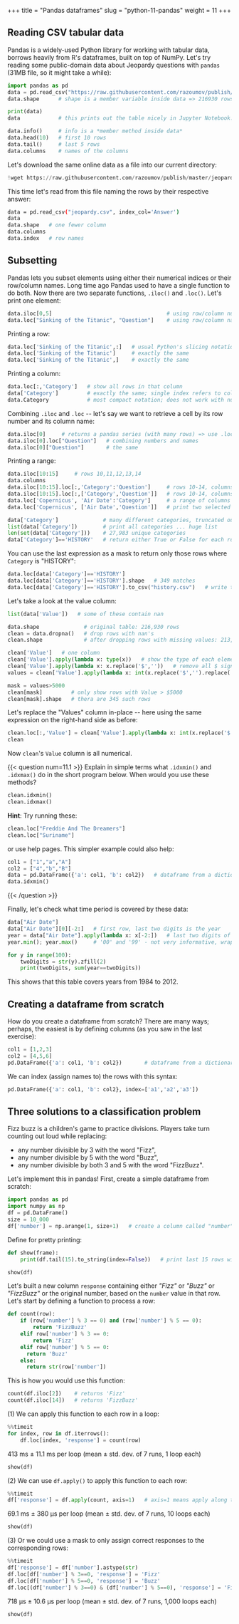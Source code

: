 +++
title = "Pandas dataframes"
slug = "python-11-pandas"
weight = 11
+++

## Reading CSV tabular data

Pandas is a widely-used Python library for working with tabular data, borrows heavily from R's dataframes,
built on top of NumPy. Let's try reading some public-domain data about Jeopardy questions with `pandas` (31MB
file, so it might take a while):

```py
import pandas as pd
data = pd.read_csv("https://raw.githubusercontent.com/razoumov/publish/master/jeopardy.csv")
data.shape      # shape is a member variable inside data => 216930 rows, 7 columns

print(data)
data            # this prints out the table nicely in Jupyter Notebook!

data.info()     # info is a *member method inside data*
data.head(10)   # first 10 rows
data.tail()     # last 5 rows
data.columns    # names of the columns
```

Let's download the same online data as a file into our current directory:

```py
!wget https://raw.githubusercontent.com/razoumov/publish/master/jeopardy.csv
```

This time let's read from this file naming the rows by their respective answer:

```sh
data = pd.read_csv("jeopardy.csv", index_col='Answer')
data
data.shape   # one fewer column
data.columns
data.index   # row names
```

## Subsetting

Pandas lets you subset elements using either their numerical indices or their row/column names. Long time ago
Pandas used to have a single function to do both. Now there are two separate functions, `.iloc()` and
`.loc()`. Let's print one element:

```py
data.iloc[0,5]                                    # using row/column numbers
data.loc["Sinking of the Titanic", "Question"]    # using row/column names
```

Printing a row:

```py
data.loc['Sinking of the Titanic',:]   # usual Python's slicing notation - show all columns in that row
data.loc['Sinking of the Titanic']     # exactly the same
data.loc['Sinking of the Titanic',]    # exactly the same
```

Printing a column:

```py
data.loc[:,'Category']   # show all rows in that column
data['Category']         # exactly the same; single index refers to columns
data.Category            # most compact notation; does not work with numerical-only names
```

Combining `.iloc` and `.loc` -- let's say we want to retrieve a cell by its row number and its column name:

```py
data.iloc[0]     # returns a pandas series (with many rows) => use .loc to select its row
data.iloc[0].loc["Question"]   # combining numbers and names
data.iloc[0]["Question"]       # the same
```

Printing a range:
```py
data.iloc[10:15]     # rows 10,11,12,13,14
data.columns
data.iloc[10:15].loc[:,'Category':'Question']     # rows 10-14, columns 'Category' - 'Question'
data.iloc[10:15].loc[:,['Category','Question']]   # rows 10-14, columns 'Category' and 'Question'
data.loc['Copernicus', 'Air Date':'Category']     # a range of columns ... why so many lines?
data.loc['Copernicus', ['Air Date','Question']]   # print two selected columns
```

```py
data['Category']              # many different categories, truncated output ...
list(data['Category'])        # print all categories ... huge list
len(set(data['Category']))    # 27,983 unique categories
data['Category']=='HISTORY'   # return either True or False for each row
```

You can use the last expression as a mask to return only those rows where `Category` is "HISTORY":

```py
data.loc[data['Category']=='HISTORY']
data.loc[data['Category']=='HISTORY'].shape   # 349 matches
data.loc[data['Category']=='HISTORY'].to_csv("history.csv")   # write to a file
```

Let's take a look at the value column:

```py
list(data['Value'])   # some of these contain nan

data.shape              # original table: 216,930 rows
clean = data.dropna()   # drop rows with nan's
clean.shape             # after dropping rows with missing values: 213,144 rows

clean['Value']   # one column
clean['Value'].apply(lambda x: type(x))   # show the type of each element (fixed for each column)
clean['Value'].apply(lambda x: x.replace('$',''))   # remove all $ signs
values = clean['Value'].apply(lambda x: int(x.replace('$','').replace(',','')))

mask = values>5000
clean[mask]         # only show rows with Value > $5000
clean[mask].shape   # thera are 345 such rows
```

Let's replace the "Values" column in-place -- here using the same expression on the right-hand side as before:

```py
clean.loc[:,'Value'] = clean['Value'].apply(lambda x: int(x.replace('$','').replace(',','')))
clean
```

Now `clean`'s `Value` column is all numerical.






{{< question num=11.1 >}}
Explain in simple terms what `.idxmin()` and `.idxmax()` do in the short program below. When would you use these
methods?
```py
clean.idxmin()
clean.idxmax()
```
**Hint**: Try running these:
```py
clean.loc["Freddie And The Dreamers"]
clean.loc["Suriname"]
```
or use help pages. This simpler example could also help:
```py
col1 = ["1","a","A"]
col2 = ["4","b","B"]
data = pd.DataFrame({'a': col1, 'b': col2})   # dataframe from a dictionary
data.idxmin()
```
{{< /question >}}

<!-- These return the row names with min and max in each column. -->





<!-- {{< question num=11.x >}} -->
<!-- Explain in simple terms what `.describe()` does. -->
<!-- {{< /question >}} -->







Finally, let's check what time period is covered by these data:

```py
data["Air Date"]
data["Air Date"][0][-2:]   # first row, last two digits is the year
year = data["Air Date"].apply(lambda x: x[-2:])   # last two digits of the year from all rows
year.min(); year.max()     # '00' and '99' - not very informative, wraps at the turn of the century

for y in range(100):
    twoDigits = str(y).zfill(2)
    print(twoDigits, sum(year==twoDigits))
```

This shows that this table covers years from 1984 to 2012.







## Creating a dataframe from scratch

How do you create a dataframe from scratch? There are many ways; perhaps, the easiest is by defining columns
(as you saw in the last exercise):

```py
col1 = [1,2,3]
col2 = [4,5,6]
pd.DataFrame({'a': col1, 'b': col2})       # dataframe from a dictionary
```

We can index (assign names to) the rows with this syntax:

```py
pd.DataFrame({'a': col1, 'b': col2}, index=['a1','a2','a3'])
```






## Three solutions to a classification problem

<!-- idea from https://youtu.be/SAFmrTnEHLg -->

Fizz buzz is a children's game to practice divisions. Players take turn counting out loud while replacing:
- any number divisible by 3 with the word "Fizz",
- any number divisible by 5 with the word "Buzz",
- any number divisible by both 3 and 5 with the word "FizzBuzz".

Let's implement this in pandas! First, create a simple dataframe from scratch:

```py
import pandas as pd
import numpy as np
df = pd.DataFrame()
size = 10_000
df['number'] = np.arange(1, size+1)   # create a column called "number" containing 1,2,...,size
```

Define for pretty printing:

```py
def show(frame):
    print(df.tail(15).to_string(index=False))   # print last 15 rows without the row index

show(df)
```

Let's built a new column `response` containing either *"Fizz"* or *"Buzz"* or *"FizzBuzz"* or the original
number, based on the `number` value in that row. Let's start by defining a function to process a row:

```py
def count(row):
    if (row['number'] % 3 == 0) and (row['number'] % 5 == 0):
        return 'FizzBuzz'
    elif row['number'] % 3 == 0:
        return 'Fizz'
    elif row['number'] % 5 == 0:
      return 'Buzz'
    else:
      return str(row['number'])
```

This is how you would use this function:

```py
count(df.iloc[2])    # returns 'Fizz'
count(df.iloc[14])   # returns 'FizzBuzz'
```

(1) We can apply this function to each row in a loop:

```py
%%timeit
for index, row in df.iterrows():
    df.loc[index, 'response'] = count(row)
```
413 ms ± 11.1 ms per loop (mean ± std. dev. of 7 runs, 1 loop each)
```py
show(df)
```

(2) We can use `df.apply()` to apply this function to each row:

```py
%%timeit
df['response'] = df.apply(count, axis=1)   # axis=1 means apply along the column
```
69.1 ms ± 380 µs per loop (mean ± std. dev. of 7 runs, 10 loops each)
```py
show(df)
```

(3) Or we could use a mask to only assign correct responses to the corresponding rows:

```py
%%timeit
df['response'] = df['number'].astype(str)
df.loc[df['number'] % 3==0, 'response'] = 'Fizz'
df.loc[df['number'] % 5==0, 'response'] = 'Buzz'
df.loc[(df['number'] % 3==0) & (df['number'] % 5==0), 'response'] = 'FizzBuzz'
```
718 µs ± 10.6 µs per loop (mean ± std. dev. of 7 runs, 1,000 loops each)
```py
show(df)
```

